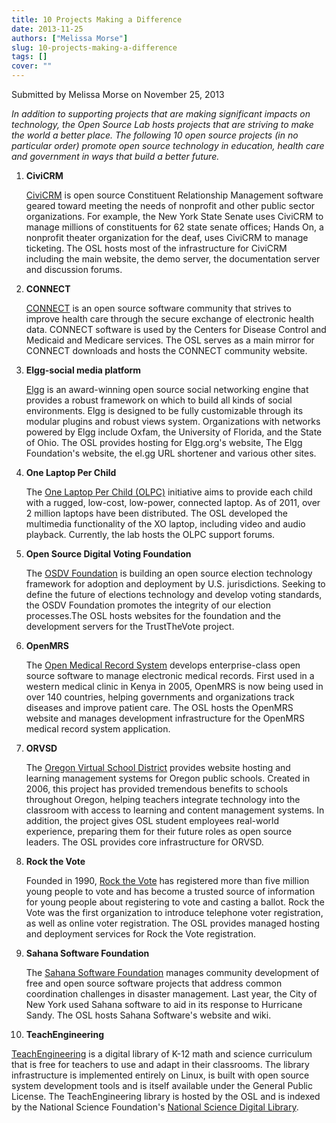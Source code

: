 ```yaml
---
title: 10 Projects Making a Difference
date: 2013-11-25
authors: ["Melissa Morse"]
slug: 10-projects-making-a-difference
tags: []
cover: ""
---
```


Submitted by Melissa Morse on November 25, 2013

_In addition to supporting projects that are making significant impacts on technology, the Open Source Lab hosts
projects that are striving to make the world a better place. The following 10 open source projects (in no particular
order) promote open source technology in education, health care and government in ways that build a better future._

1. **CiviCRM**

   [CiviCRM](https://civicrm.org/) is open source Constituent Relationship Management software geared toward meeting the
   needs of nonprofit and other public sector organizations. For example, the New York State Senate uses CiviCRM to
   manage millions of constituents for 62 state senate offices; Hands On, a nonprofit theater organization for the deaf,
   uses CiviCRM to manage ticketing. The OSL hosts most of the infrastructure for CiviCRM including the main website,
   the demo server, the documentation server and discussion forums.

2. **CONNECT**

   [CONNECT](http://www.connectopensource.org/) is an open source software community that strives to improve health care
   through the secure exchange of electronic health data. CONNECT software is used by the Centers for Disease Control
   and Medicaid and Medicare services. The OSL serves as a main mirror for CONNECT downloads and hosts the CONNECT
   community website.

3. **Elgg-social media platform**

   [Elgg](http://elgg.org/) is an award-winning open source social networking engine that provides a robust framework on
   which to build all kinds of social environments. Elgg is designed to be fully customizable through its modular
   plugins and robust views system. Organizations with networks powered by Elgg include Oxfam, the University of
   Florida, and the State of Ohio. The OSL provides hosting for Elgg.org's website, The Elgg Foundation's website, the
   el.gg URL shortener and various other sites.

4. **One Laptop Per Child**

   The [One Laptop Per Child (OLPC)](http://one.laptop.org/) initiative aims to provide each child with a rugged,
   low-cost, low-power, connected laptop. As of 2011, over 2 million laptops have been distributed. The OSL developed
   the multimedia functionality of the XO laptop, including video and audio playback. Currently, the lab hosts the OLPC
   support forums.

5. **Open Source Digital Voting Foundation**

   The [OSDV Foundation](http://www.osdv.org/) is building an open source election technology framework for adoption and
   deployment by U.S. jurisdictions. Seeking to define the future of elections technology and develop voting standards,
   the OSDV Foundation promotes the integrity of our election processes.The OSL hosts websites for the foundation and
   the development servers for the TrustTheVote project.

6. **OpenMRS**

   The [Open Medical Record System](http://openmrs.org/) develops enterprise-class open source software to manage
   electronic medical records. First used in a western medical clinic in Kenya in 2005, OpenMRS is now being used in
   over 140 countries, helping governments and organizations track diseases and improve patient care. The OSL hosts the
   OpenMRS website and manages development infrastructure for the OpenMRS medical record system application.

7. **ORVSD**

   The [Oregon Virtual School District](http://orvsd.org/) provides website hosting and learning management systems for
   Oregon public schools. Created in 2006, this project has provided tremendous benefits to schools throughout Oregon,
   helping teachers integrate technology into the classroom with access to learning and content management systems. In
   addition, the project gives OSL student employees real-world experience, preparing them for their future roles as
   open source leaders. The OSL provides core infrastructure for ORVSD.

8. **Rock the Vote**

   Founded in 1990, [Rock the Vote](http://www.rockthevote.org/) has registered more than five million young people to
   vote and has become a trusted source of information for young people about registering to vote and casting a ballot.
   Rock the Vote was the first organization to introduce telephone voter registration, as well as online voter
   registration. The OSL provides managed hosting and deployment services for Rock the Vote registration.

9. **Sahana Software Foundation**

   The [Sahana Software Foundation](http://sahanafoundation.org/) manages community development of free and open source
   software projects that address common coordination challenges in disaster management. Last year, the City of New York
   used Sahana software to aid in its response to Hurricane Sandy. The OSL hosts Sahana Software's website and wiki.

10. **TeachEngineering**

[TeachEngineering](http://www.teachengineering.org/) is a digital library of K-12 math and science curriculum that is
free for teachers to use and adapt in their classrooms. The library infrastructure is implemented entirely on Linux, is
built with open source system development tools and is itself available under the General Public License. The
TeachEngineering library is hosted by the OSL and is indexed by the National Science Foundation's
[National Science Digital Library](http://nsdl.org/).
